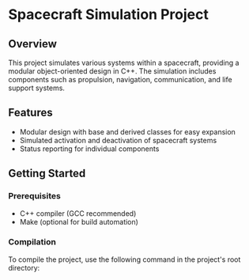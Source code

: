 # Spacecraft Simulation Project

## Overview
This project simulates various systems within a spacecraft, providing a modular object-oriented design in C++. The simulation includes components such as propulsion, navigation, communication, and life support systems.

## Features
- Modular design with base and derived classes for easy expansion
- Simulated activation and deactivation of spacecraft systems
- Status reporting for individual components

## Getting Started

### Prerequisites
- C++ compiler (GCC recommended)
- Make (optional for build automation)

### Compilation
To compile the project, use the following command in the project's root directory:

